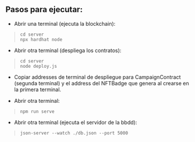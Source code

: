 ## Pasos para ejecutar:

 - Abrir una terminal (ejecuta la blockchain):

>     cd server 
>     npx hardhat node

 - Abrir otra terminal (despliega los contratos):

>     cd server 
>     node deploy.js

 - Copiar addresses de terminal de despliegue para CampaignContract
   (segunda terminal) y el address del NFTBadge que genera al crearse en
   la primera terminal.

 - Abrir otra terminal:

>     npm run serve

 - Abrir otra terminal (ejecuta el servidor de la bbdd):

>     json-server --watch ./db.json --port 5000



